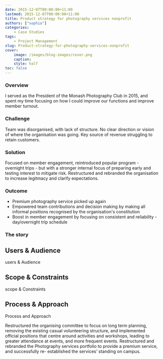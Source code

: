 ```yaml
---
date: 2015-12-07T00:00:00+11:00
lastmod: 2015-12-07T00:00:00+11:00
title: Product strategy for photography services nonprofit
authors: ["sophia"]	
categories:
    - Case Studies
tags:	
    - Project Management
slug: Product-strategy-for-photography-services-nonprofit
cover:
    image: /images/blog-images/cover.png
    caption: 
    style: half
toc: false		
---
```

		
### Overview		
I served as the President of the Monash Photography Club in 2015, and spent my time focusing on how I could improve our functions and improve member turnout.		
		
### Challenge		
Team was disorganised, with lack of structure. No clear direction or vision of where the organisation was going. Key source of revenue struggling to retain customers.		
		
### Solution		
Focused on member engagement, reintroduced popular program - overnight trips - but with a stronger internal focus of preparing early and testing interest to mitigate risk. Restructured and rebranded the organisation to increase legitmacy and clarify expectations.		
		
### Outcome		
- Premium photography service picked up again
- Empowered team contributions and decision making by making all informal positions recognised by the organisation's constitution
- Boost in member engagement by focusing on consistent and reliability - day/overnight trip schedule		
		
### The story		
## Users & Audience		
users & Audience		
		
## Scope & Constraints		
scope & Constraints		
		
## Process & Approach		
Process and Approach		

Restructured the organising committee to focus on long term planning, removing the existing casual volunteering structure, and implemented official positions that centre around activities and workshops, leading to greater attendance at events, and more frequent events.
Restructured and rebranded the Photography services portfolio to provide a premium service, and successfully re- established the services’ standing on campus.
